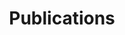 ---
title: Publications
#background:
#  img: https://images.unsplash.com/photo-1475906089153-644d9452ce87?ixid=MnwxMjA3fDB8MHxwaG90by1wYWdlfHx8fGVufDB8fHx8&auto=format&fit=crop&w=1200&q=80
#  by: CHUTTERSNAP
#  href: https://unsplash.com/photos/UmncJq4KPcA
permalink: /publications/
---